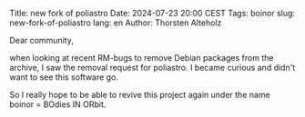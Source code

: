 Title: new fork of poliastro
Date: 2024-07-23 20:00 CEST
Tags: boinor
slug: new-fork-of-poliastro
lang: en
Author: Thorsten Alteholz

Dear community,

when looking at recent RM-bugs to remove Debian packages from the archive,
I saw the removal request for poliastro. I became curious and didn't want 
to see this software go.

So I really hope to be able to revive this project again under the name boinor = BOdies IN ORbit.
